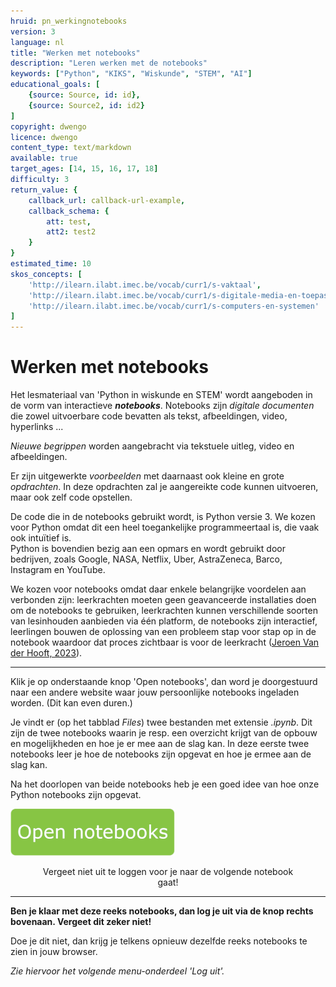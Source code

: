 ```yaml
---
hruid: pn_werkingnotebooks
version: 3
language: nl
title: "Werken met notebooks"
description: "Leren werken met de notebooks"
keywords: ["Python", "KIKS", "Wiskunde", "STEM", "AI"]
educational_goals: [
    {source: Source, id: id}, 
    {source: Source2, id: id2}
]
copyright: dwengo
licence: dwengo
content_type: text/markdown
available: true
target_ages: [14, 15, 16, 17, 18]
difficulty: 3
return_value: {
    callback_url: callback-url-example,
    callback_schema: {
        att: test,
        att2: test2
    }
}
estimated_time: 10
skos_concepts: [
    'http://ilearn.ilabt.imec.be/vocab/curr1/s-vaktaal', 
    'http://ilearn.ilabt.imec.be/vocab/curr1/s-digitale-media-en-toepassingen', 
    'http://ilearn.ilabt.imec.be/vocab/curr1/s-computers-en-systemen'
]
---
```


# Werken met notebooks

Het lesmateriaal van 'Python in wiskunde en STEM' wordt aangeboden in de vorm van interactieve **_notebooks_**. Notebooks zijn _digitale documenten_ die zowel uitvoerbare code bevatten als tekst, afbeeldingen, video, hyperlinks ... 

_Nieuwe begrippen_ worden aangebracht via tekstuele uitleg, video en afbeeldingen. 

Er zijn uitgewerkte *voorbeelden* met daarnaast ook kleine en grote *opdrachten*. In deze opdrachten zal je aangereikte code kunnen uitvoeren, maar ook zelf code opstellen. 

De code die in de notebooks gebruikt wordt, is Python versie 3. We kozen voor Python omdat dit een heel toegankelijke programmeertaal is, die vaak ook intuïtief is.  
Python is bovendien bezig aan een opmars en wordt gebruikt door bedrijven, zoals Google, NASA, Netflix, Uber, AstraZeneca, Barco, Instagram en YouTube.

We kozen voor notebooks omdat daar enkele belangrijke voordelen aan verbonden zijn: leerkrachten moeten geen geavanceerde installaties doen om de notebooks te gebruiken, leerkrachten kunnen verschillende soorten van lesinhouden aanbieden via één platform, de notebooks zijn interactief, leerlingen bouwen de oplossing van een probleem stap voor stap op in de notebook waardoor dat proces zichtbaar is voor de leerkracht ([Jeroen Van der Hooft, 2023](https://libstore.ugent.be/fulltxt/RUG01/003/151/437/RUG01-003151437_2023_0001_AC.pdf)).    

---
Klik je op onderstaande knop 'Open notebooks',  dan word je doorgestuurd naar een andere website waar jouw persoonlijke notebooks ingeladen worden. (Dit kan even duren.)

Je vindt er (op het tabblad _Files_) twee bestanden met extensie _.ipynb_.
Dit zijn de twee notebooks waarin je resp. een overzicht krijgt van de opbouw en mogelijkheden en hoe je er mee aan de slag kan. 
In deze eerste twee notebooks leer je hoe de notebooks zijn opgevat en hoe je ermee aan de slag kan. 

Na het doorlopen van beide notebooks heb je een goed idee van hoe onze Python notebooks zijn opgevat.

[![](embed/Knop.png "Knop")](https://kiks.ilabt.imec.be/jupyterhub/?id=0101 "Notebooks Werking")
<figure>
    <figcaption align = "center">Vergeet niet uit te loggen voor je naar de volgende notebook gaat!</figcaption>
</figure>

---

**Ben je klaar met deze reeks notebooks, dan log je uit via de knop rechts bovenaan. Vergeet dit zeker niet!**  

Doe je dit niet, dan krijg je telkens opnieuw dezelfde reeks notebooks te zien in jouw browser. 

*Zie hiervoor het volgende menu-onderdeel 'Log uit'.* 

